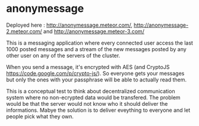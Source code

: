 anonymessage
============

Deployed here : http://anonymessage.meteor.com/, http://anonymessage-2.meteor.com/ and http://anonymessage.meteor-3.com/

This is a messaging application where every connected user access the last 1000 posted messages and a stream of the new messages posted by any other user on any of the servers of the cluster.

When you send a message, it's encrypted with AES (and CryptoJS https://code.google.com/p/crypto-js/). So everyone gets your messages but only the ones with your passphrase will be able to actually read them.

This is a conceptual test to think about decentralized communication system where no non-ecrypted data would be transfered. The problem would be that the server would not know who it should deliver the informations. Mabye the solution is to deliver eveything to everyone and let people pick what they own.

